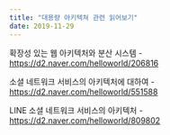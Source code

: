 ```yaml
---
title: "대용량 아키텍쳐 관련 읽어보기"
date: 2019-11-29
---
```


확장성 있는 웹 아키텍처와 분산 시스템 - https://d2.naver.com/helloworld/206816
  
소셜 네트워크 서비스의 아키텍처에 대하여 - https://d2.naver.com/helloworld/551588
  
LINE 소셜 네트워크 서비스의 아키텍처 - https://d2.naver.com/helloworld/809802
  
